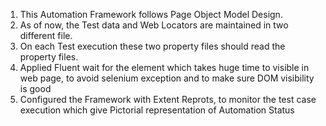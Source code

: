 1. This Automation Framework follows Page Object Model Design.
2. As of now, the Test data and Web Locators are maintained in two different file.
3. On each Test execution these two property files should read the property files.
4. Applied Fluent wait for the element which takes huge time to visible in web page, to avoid selenium exception
and to make sure DOM visibility is good
5. Configured the Framework with Extent Reprots, to monitor the test case execution which give Pictorial representation of Automation Status


